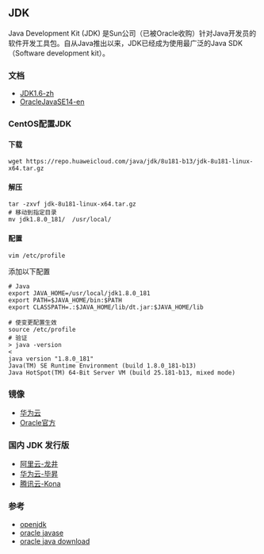 JDK
------
Java Development Kit (JDK) 是Sun公司（已被Oracle收购）针对Java开发员的软件开发工具包。自从Java推出以来，JDK已经成为使用最广泛的Java SDK（Software development kit）。


### 文档
- [JDK1.6-zh](https://tool.oschina.net/apidocs/apidoc?api=jdk-zh)
- [OracleJavaSE14-en](https://docs.oracle.com/en/java/javase/14/)

### CentOS配置JDK

#### 下载

```shell
wget https://repo.huaweicloud.com/java/jdk/8u181-b13/jdk-8u181-linux-x64.tar.gz
```

#### 解压
```shell
tar -zxvf jdk-8u181-linux-x64.tar.gz
# 移动到指定目录
mv jdk1.8.0_181/  /usr/local/
```

#### 配置
```shell
vim /etc/profile
```
添加以下配置
```
# Java
export JAVA_HOME=/usr/local/jdk1.8.0_181
export PATH=$JAVA_HOME/bin:$PATH
export CLASSPATH=.:$JAVA_HOME/lib/dt.jar:$JAVA_HOME/lib
```
```shell
# 使变更配置生效
source /etc/profile
# 验证
> java -version
<
java version "1.8.0_181"
Java(TM) SE Runtime Environment (build 1.8.0_181-b13)
Java HotSpot(TM) 64-Bit Server VM (build 25.181-b13, mixed mode)

```

### 镜像
- [华为云](https://repo.huaweicloud.com/java/jdk/8u181-b13/) 
- [Oracle官方](https://www.oracle.com/java/technologies/javase/javase-jdk8-downloads.html)

### 国内 JDK 发行版
- [阿里云-龙井](https://www.aliyun.com/product/dragonwell)
- [华为云-毕昇](https://www.huaweicloud.com/kunpeng/software/bishengjdk.html)
- [腾讯云-Kona](https://cloud.tencent.com/product/tkjdk)

### 参考

- [openjdk](http://openjdk.java.net/projects/jdk/)
- [oracle javase](https://docs.oracle.com/en/java/javase/)
- [oracle java download](https://www.oracle.com/java/technologies/oracle-java-archive-downloads.html)